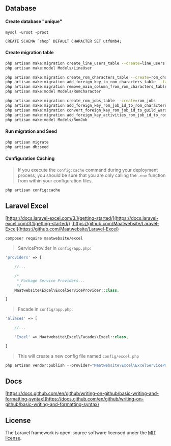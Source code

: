 ## Database

#### Create database "unique"
```mysql
mysql -uroot -proot

CREATE SCHEMA `shop` DEFAULT CHARACTER SET utf8mb4;
```

#### Create migration table
```bash
php artisan make:migration create_line_users_table --create=line_users
php artisan make:model Models/LineUser

php artisan make:migration create_rom_characters_table --create=rom_characters
php artisan make:migration add_foreign_key_to_rom_characters_table --table=rom_characters
php artisan make:migration remove_main_column_from_rom_characters_table --table=rom_characters
php artisan make:model Models/RomCharacter

php artisan make:migration create_rom_jobs_table --create=rom_jobs
php artisan make:migration add_foreign_key_rom_job_id_to_rom_characters_table --table=rom_characters
php artisan make:migration convert_foreign_key_rom_job_id_to_guild_wars_rom_job_id_on_rom_characters_table --table=rom_characters
php artisan make:migration add_foreign_key_activities_rom_job_id_to_rom_characters_table --table=rom_characters
php artisan make:model Models/RomJob
```

#### Run migration and Seed
```bash
php artisan migrate
php artisan db:seed
```

#### Configuration Caching
> If you execute the `config:cache` command during your deployment process, you should be sure that you are only calling the `.env` function from within your configuration files.
```bash
php artisan config:cache
```

## Laravel Excel
[https://docs.laravel-excel.com/3.1/getting-started/](https://docs.laravel-excel.com/3.1/getting-started/)
[https://github.com/Maatwebsite/Laravel-Excel](https://github.com/Maatwebsite/Laravel-Excel)
```bash
composer require maatwebsite/excel
```
> ServiceProvider in `config/app.php`:
```php
'providers' => [

    //...

    /*
     * Package Service Providers...
     */
    Maatwebsite\Excel\ExcelServiceProvider::class,

]
```
> Facade in `config/app.php`:
```php
'aliases' => [

    //...

    'Excel' => Maatwebsite\Excel\Facades\Excel::class,

]
```
> This will create a new config file named `config/excel.php`
```php
php artisan vendor:publish --provider="Maatwebsite\Excel\ExcelServiceProvider" --tag=config
```

## Docs
[https://docs.github.com/en/github/writing-on-github/basic-writing-and-formatting-syntax](https://docs.github.com/en/github/writing-on-github/basic-writing-and-formatting-syntax)

## License

The Laravel framework is open-source software licensed under the [MIT license](https://opensource.org/licenses/MIT).
